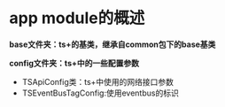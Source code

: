 # app module的概述
**base文件夹：ts+的基类，继承自common包下的base基类**

**config文件夹：ts+中的一些配置参数**

 - TSApiConfig类：ts+中使用的网络接口参数
 - TSEventBusTagConfig:使用eventbus的标识